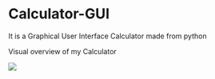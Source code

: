 # Calculator-GUI
It is a Graphical User Interface Calculator made from python

Visual overview of my Calculator

![](http://g.recordit.co/JiYop3RChs.gif)
